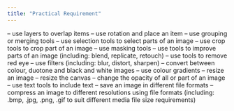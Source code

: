 ```yaml
---
title: "Practical Requirement"
---
```

– use layers to overlap items
– use rotation and place an item
– use grouping or merging tools
– use selection tools to select parts of an image
– use crop tools to crop part of an image
– use masking tools
– use tools to improve parts of an image (including: blend, replicate, retouch)
– use tools to remove red eye
– use filters (including: blur, distort, sharpen)
– convert between colour, duotone and black and white images
– use colour gradients
– resize an image
– resize the canvas
– change the opacity of all or part of an image
– use text tools to include text
– save an image in different file formats
– compress an image to different resolutions using file formats (including: .bmp, .jpg, .png, .gif to suit
different media file size requirements)